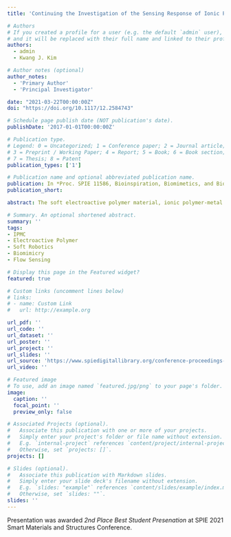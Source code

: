 ```yaml
---
title: 'Continuing the Investigation of the Sensing Response of Ionic Polymer-Metal Composites: Effects of Geometry and Orientation'

# Authors
# If you created a profile for a user (e.g. the default `admin` user), write the username (folder name) here
# and it will be replaced with their full name and linked to their profile.
authors:
  - admin
  - Kwang J. Kim

# Author notes (optional)
author_notes:
  - 'Primary Author'
  - 'Principal Investigator'

date: "2021-03-22T00:00:00Z"
doi: "https://doi.org/10.1117/12.2584743"

# Schedule page publish date (NOT publication's date).
publishDate: '2017-01-01T00:00:00Z'

# Publication type.
# Legend: 0 = Uncategorized; 1 = Conference paper; 2 = Journal article;
# 3 = Preprint / Working Paper; 4 = Report; 5 = Book; 6 = Book section;
# 7 = Thesis; 8 = Patent
publication_types: ['1']

# Publication name and optional abbreviated publication name.
publication: In *Proc. SPIE 11586, Bioinspiration, Biomimetics, and Bioreplication XI*
publication_short:

abstract: The soft electroactive polymer material, ionic polymer-metal composite (IPMC), has been used in several applications of soft-robotics for both its sensing and actuating capabilities. When used as a sensor, IPMCs are typically positioned in a rectangular cantilever orientation, where the produced voltage response is indicative of the displacement occurring as the IPMC is bent by an induced force. Upon changing the orientation of the IPMC sensor, alternative reproducible voltage responses occur depending upon which surface the induced force is acting upon. Herein, the effects of orientation in relation to the characteristic response of IPMCs are examined. Experiments were conducted within both an in-lab developed 85-gal drag tank with the IPMC sensor mounted to an inverted linear slide system, as well as within a Brett-type flume. The flow conditions surrounding the IPMC sensor were approximated to be at a Reynolds number range of 200 to 7000. For the three orientations tested, identified as normal, tangent, and longitudinal, distinct response shapes were readily observed. The effects of geometry are also studied, with emphasis on rectangular and cylindrical IPMCs. The results of this study can be used to optimize the designs of soft-robot devices that use IPMCs as a sensing component. Quantifying the characteristic response at varying orientations and geometries is significant to the development of an IPMC flow sensor measuring a surrounding flow field.

# Summary. An optional shortened abstract.
summary: ''
tags:
- IPMC
- Electroactive Polymer
- Soft Robotics
- Biomimicry
- Flow Sensing 

# Display this page in the Featured widget?
featured: true

# Custom links (uncomment lines below)
# links:
# - name: Custom Link
#   url: http://example.org

url_pdf: ''
url_code: ''
url_dataset: ''
url_poster: ''
url_project: ''
url_slides: ''
url_source: 'https://www.spiedigitallibrary.org/conference-proceedings-of-spie/11586/115860B/Continuing-the-investigation-of-the-sensing-response-of-ionic-polymer/10.1117/12.2584743.short?SSO=1'
url_video: ''

# Featured image
# To use, add an image named `featured.jpg/png` to your page's folder.
image:
  caption: ''
  focal_point: ''
  preview_only: false

# Associated Projects (optional).
#   Associate this publication with one or more of your projects.
#   Simply enter your project's folder or file name without extension.
#   E.g. `internal-project` references `content/project/internal-project/index.md`.
#   Otherwise, set `projects: []`.
projects: []

# Slides (optional).
#   Associate this publication with Markdown slides.
#   Simply enter your slide deck's filename without extension.
#   E.g. `slides: "example"` references `content/slides/example/index.md`.
#   Otherwise, set `slides: ""`.
slides: ''
---
```


Presentation was awarded *2nd Place Best Student Presenation* at SPIE 2021 Smart Materials and Structures Conference.

